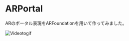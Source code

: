 # ARPortal
ARのポータル表現をARFoundationを用いて作ってみました。

![Videotogif](https://user-images.githubusercontent.com/36768869/103482073-fec2d200-4e21-11eb-96c3-26f2da56d95f.gif)
